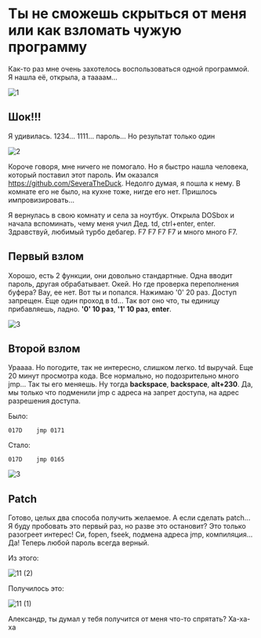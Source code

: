 # Ты не сможешь скрыться от меня или как взломать чужую программу

Как-то раз мне очень захотелось воспользоваться одной программой. Я нашла её, открыла, а таааам...

![1](https://github.com/ludmilastemp/Crack/assets/138589010/4c3781dd-ab74-4d1d-9215-a04a11e4b354)

## Шок!!!

Я удивилась. 1234... 1111... пароль... Но результат только один 

![2](https://github.com/ludmilastemp/Crack/assets/138589010/d9bd21f2-4642-464c-969f-b92299018495)

Короче говоря, мне ничего не помогало. Но я быстро нашла человека, который поставил этот пароль. Им оказался https://github.com/SeveraTheDuck. Недолго думая, я пошла к нему. В комнате его не было, на кухне тоже, нигде его нет. Пришлось импровизировать...

Я вернулась в свою комнату и села за ноутбук. Открыла DOSbox и начала вспоминать, чему меня учил Дед. td, ctrl+enter, enter. Здравствуй, любимый турбо дебагер. F7 F7 F7 F7 и много много F7.

## Первый взлом

Хорошо, есть 2 функции, они довольно стандартные. Одна вводит пароль, другая обрабатывает. Окей. Но где проверка переполнения буфера? Вау, ее нет. Вот ты и попался. Нажимаю '0' 20 раз. Доступ запрещен.
Еще один проход в td... Так вот оно что, ты единицу прибавляешь, ладно. **'0' 10 раз**, **'1' 10 раз**, **enter**. 

![3](https://github.com/ludmilastemp/Crack/assets/138589010/cdf27009-ad8e-4248-ad52-900581b6b26c)

## Второй взлом

Ураааа. Но погодите, так не интересно, слишком легко. td выручай. Еще 20 минут просмотра кода. Все нормально, но подозрительно много jmp... Так ты его меняешь. Ну тогда **backspace**, **backspace**, **alt+230**. Да, мы только что подменили jmp с адреса на запрет доступа, на адрес разрешения доступа.

Было:
```
017D    jmp 0171
```
Стало:
```
017D    jmp 0165
```
![3](https://github.com/ludmilastemp/Crack/assets/138589010/6db48b19-6eec-49d9-92b5-c6958560c3c4)

## Patch

Готово, целых два способа получить желаемое. А если сделать patch... Я буду пробовать это первый раз, но разве это остановит? Это только разогреет интерес!
Си, fopen, fseek, подмена адреса jmp, компиляция... Да! Теперь любой пароль всегда верный. 

Из этого:

![11 (2)](https://github.com/ludmilastemp/Crack/assets/138589010/e9457e9e-bfa4-43a6-981b-1f15e973f504)

Получилось это:

![11 (1)](https://github.com/ludmilastemp/Crack/assets/138589010/2e067dc1-72b4-4fbc-9d34-f64e762e1d38)

Александр, ты думал у тебя получится от меня что-то спрятать? Ха-ха-ха
